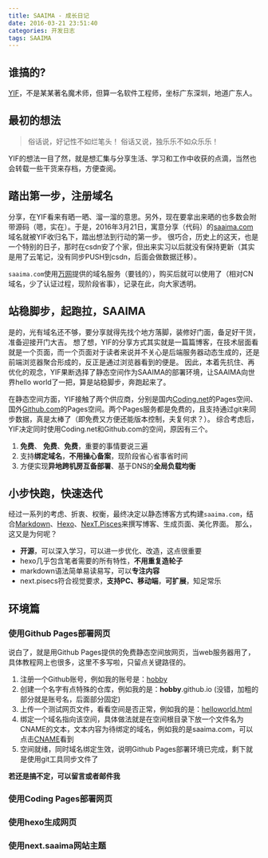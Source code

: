 ```yaml
---
title: SAAIMA - 成长日记
date: 2016-03-21 23:51:40
categories: 开发日志
tags: SAAIMA
---
```


## 谁搞的?
[YIF](//saaima.com "认识认识Ta")，不是某某著名魔术师，但算一名软件工程师，坐标广东深圳，地道广东人。


## 最初的想法
> 俗话说，好记性不如烂笔头！
> 俗话又说，独乐乐不如众乐乐！

YIF的想法一目了然，就是想汇集与分享生活、学习和工作中收获的点滴，当然也会转载一些干货来存档，方便查阅。

<!--more-->

## 踏出第一步，注册域名
分享，在YIF看来有晒一晒、溜一溜的意思。另外，现在要拿出来晒的也多数会附带源码（嗯，实在）。于是，2016年3月21日，寓意分享（代码）的[saaima.com](//saaima.com)域名就被YIF收归名下，踏出想法到行动的第一步。
很巧合，历史上的这天，也是一个特别的日子，那时在csdn安了个家，但出来实习以后就没有保持更新（其实是用了云笔记，没有同步PUSH到csdn，后面会做数据迁移）。

`saaima.com`使用[万网](https://wanwang.aliyun.com/ "点击进入")提供的域名服务（要钱的），购买后就可以使用了（相对CN域名，少了认证过程，现阶段省事），记录在此，向大家透明。


## 站稳脚步，起跑拉，SAAIMA
是的，光有域名还不够，要分享就得先找个地方落脚，装修好门面，备足好干货，准备迎接开门大吉。
想了想，YIF的分享方式其实就是一篇篇博客，在技术层面看就是一个页面，而一个页面对于读者来说并不关心是后端服务器动态生成的，还是前端浏览器聚合形成的，反正是通过浏览器看到的便是。
因此，本着先抗住、再优化的观念，YIF果断选择了静态空间作为SAAIMA的部署环境，让SAAIMA向世界hello world了一把，算是站稳脚步，奔跑起来了。

在静态空间方面，YIF接触了两个供应商，分别是国内[Coding.net](https://coding.net/ "点击进入")的Pages空间、国外[Github.com](https://github.com/ "点击进入")的Pages空间。两个Pages服务都是免费的，且支持通过git来同步数据，真是太棒了（即免费又方便还能版本控制，夫复何求？）。
综合考虑后，YIF决定同时使用Coding.net和Github.com的空间，原因有三个。

1. **免费**、 **免费**、**免费**，重要的事情要说三遍
2. 支持**绑定域名**，**不用操心备案**，现阶段省心省事省时间
3. 方便实现**异地跨机房互备部署**、基于DNS的**全局负载均衡**


## 小步快跑，快速迭代
经过一系列的考虑、折衷、权衡，最终决定以静态博客方式构建`saaima.com`，结合[Markdown](http://daringfireball.net/projects/markdown/syntax)、[Hexo](https://hexo.io/)、[NexT.Pisces](https://github.com/iissnan/hexo-theme-next)来撰写博客、生成页面、美化界面。
那么，这又是为何呢？

* **开源**，可以深入学习，可以进一步优化、改造，这点很重要
* hexo几乎包含笔者需要的所有特性，**不用重复造轮子**
* markdown语法简单易读易写，可以**专注内容**
* next.pisecs符合视觉要求，**支持PC、移动端**，**可扩展**，知足常乐

## 环境篇
### 使用Github Pages部署网页
说白了，就是用Github Pages提供的免费静态空间放网页，当web服务器用了，具体教程网上也很多，这里不多写啦，只留点关键路径的。
1. 注册一个Github账号，例如我的账号是：[hobby](https://github.com/hobby)
2. 创建一个名字有点特殊的仓库，例如我的是：**hobby**.github.io (没错，加粗的部分就是账号名，后面部分固定)
3. 上传一个测试网页文件，看看空间是否正常，例如我的是：[helloworld.html](http://hobby.github.io/helloworld.html)
4. 绑定一个域名指向该空间，具体做法就是在空间根目录下放一个文件名为CNAME的文本，文本内容为待绑定的域名，例如我的是saaima.com，可以点击[CNAME](http://hobby.github.io/CNAME)看到
5. 空间就绪，同时域名绑定生效，说明Github Pages部署环境已完成，剩下就是使用git工具同步文件了

**若还是搞不定，可以留言或者邮件我**

### 使用Coding Pages部署网页
### 使用hexo生成网页
### 使用next.saaima网站主题

